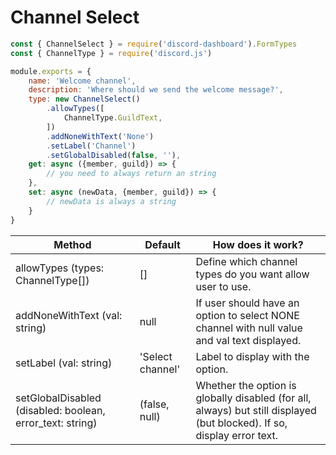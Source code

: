 # Channel Select <Badge type="info" text="FREE" />

```js
const { ChannelSelect } = require('discord-dashboard').FormTypes
const { ChannelType } = require('discord.js')

module.exports = {
    name: 'Welcome channel',
    description: 'Where should we send the welcome message?',
    type: new ChannelSelect()
        .allowTypes([ 
            ChannelType.GuildText,
        ])
        .addNoneWithText('None')
        .setLabel('Channel')
        .setGlobalDisabled(false, ''),
    get: async ({member, guild}) => {
        // you need to always return an string
    },
    set: async (newData, {member, guild}) => {
        // newData is always a string
    }
}
```

| Method                                                    | Default          | How does it work?                                                                                                        |
|-----------------------------------------------------------|------------------|--------------------------------------------------------------------------------------------------------------------------|
| allowTypes (types: ChannelType[])                         | []               | Define which channel types do you want allow user to use.                                                                |
| addNoneWithText (val: string)                             | null             | If user should have an option to select NONE channel with null value and val text displayed.                             |
| setLabel (val: string)                                    | 'Select channel' | Label to display with the option.                                                                                        |
| setGlobalDisabled (disabled: boolean, error_text: string) | (false, null)    | Whether the option is globally disabled (for all, always) but still displayed (but blocked). If so, display error text.  |
